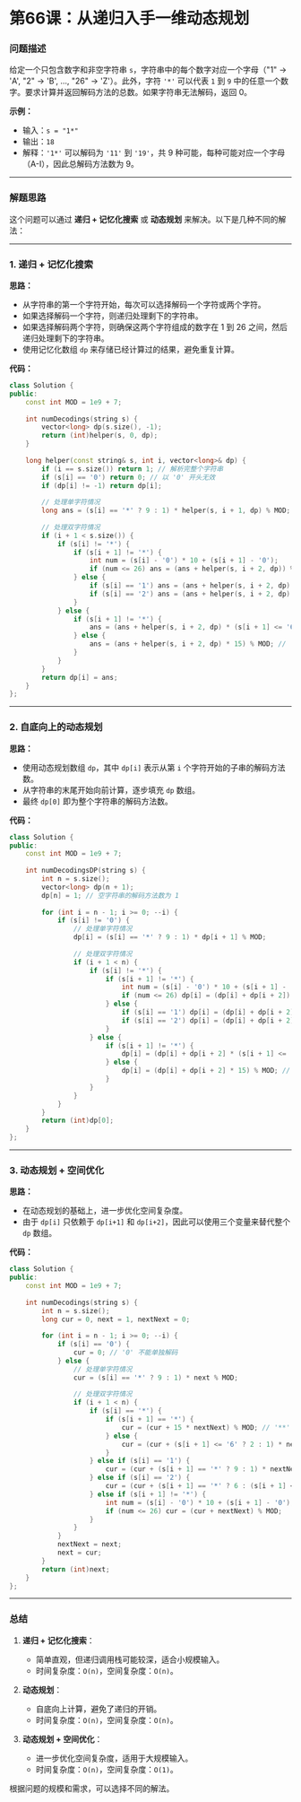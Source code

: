 # 第66课：从递归入手一维动态规划

### 问题描述

给定一个只包含数字和非空字符串 `s`，字符串中的每个数字对应一个字母（"1" -> 'A', "2" -> 'B', ..., "26" -> 'Z'）。此外，字符 `'*'` 可以代表 `1` 到 `9` 中的任意一个数字。要求计算并返回解码方法的总数。如果字符串无法解码，返回 0。

**示例：**
- 输入：`s = "1*"`
- 输出：`18`
- 解释：`'1*'` 可以解码为 `'11'` 到 `'19'`，共 9 种可能，每种可能对应一个字母（A-I），因此总解码方法数为 9。

---

### 解题思路

这个问题可以通过 **递归 + 记忆化搜索** 或 **动态规划** 来解决。以下是几种不同的解法：

---

### 1. 递归 + 记忆化搜索

**思路：**
- 从字符串的第一个字符开始，每次可以选择解码一个字符或两个字符。
- 如果选择解码一个字符，则递归处理剩下的字符串。
- 如果选择解码两个字符，则确保这两个字符组成的数字在 1 到 26 之间，然后递归处理剩下的字符串。
- 使用记忆化数组 `dp` 来存储已经计算过的结果，避免重复计算。

**代码：**
```cpp
class Solution {
public:
    const int MOD = 1e9 + 7;
    
    int numDecodings(string s) {
        vector<long> dp(s.size(), -1);
        return (int)helper(s, 0, dp);
    }
    
    long helper(const string& s, int i, vector<long>& dp) {
        if (i == s.size()) return 1; // 解析完整个字符串
        if (s[i] == '0') return 0; // 以 '0' 开头无效
        if (dp[i] != -1) return dp[i];
        
        // 处理单字符情况
        long ans = (s[i] == '*' ? 9 : 1) * helper(s, i + 1, dp) % MOD;
        
        // 处理双字符情况
        if (i + 1 < s.size()) {
            if (s[i] != '*') {
                if (s[i + 1] != '*') {
                    int num = (s[i] - '0') * 10 + (s[i + 1] - '0');
                    if (num <= 26) ans = (ans + helper(s, i + 2, dp)) % MOD;
                } else {
                    if (s[i] == '1') ans = (ans + helper(s, i + 2, dp) * 9) % MOD; // '1*' 可以表示 11-19
                    if (s[i] == '2') ans = (ans + helper(s, i + 2, dp) * 6) % MOD; // '2*' 可以表示 21-26
                }
            } else {
                if (s[i + 1] != '*') {
                    ans = (ans + helper(s, i + 2, dp) * (s[i + 1] <= '6' ? 2 : 1)) % MOD; // '*x' 可以表示 1x 或 2x
                } else {
                    ans = (ans + helper(s, i + 2, dp) * 15) % MOD; // '**' 可以表示 11-19 和 21-26
                }
            }
        }
        return dp[i] = ans;
    }
};
```

---

### 2. 自底向上的动态规划

**思路：**
- 使用动态规划数组 `dp`，其中 `dp[i]` 表示从第 `i` 个字符开始的子串的解码方法数。
- 从字符串的末尾开始向前计算，逐步填充 `dp` 数组。
- 最终 `dp[0]` 即为整个字符串的解码方法数。

**代码：**
```cpp
class Solution {
public:
    const int MOD = 1e9 + 7;
    
    int numDecodingsDP(string s) {
        int n = s.size();
        vector<long> dp(n + 1);
        dp[n] = 1; // 空字符串的解码方法数为 1
        
        for (int i = n - 1; i >= 0; --i) {
            if (s[i] != '0') {
                // 处理单字符情况
                dp[i] = (s[i] == '*' ? 9 : 1) * dp[i + 1] % MOD;
                
                // 处理双字符情况
                if (i + 1 < n) {
                    if (s[i] != '*') {
                        if (s[i + 1] != '*') {
                            int num = (s[i] - '0') * 10 + (s[i + 1] - '0');
                            if (num <= 26) dp[i] = (dp[i] + dp[i + 2]) % MOD;
                        } else {
                            if (s[i] == '1') dp[i] = (dp[i] + dp[i + 2] * 9) % MOD; // '1*' 可以表示 11-19
                            if (s[i] == '2') dp[i] = (dp[i] + dp[i + 2] * 6) % MOD; // '2*' 可以表示 21-26
                        }
                    } else {
                        if (s[i + 1] != '*') {
                            dp[i] = (dp[i] + dp[i + 2] * (s[i + 1] <= '6' ? 2 : 1)) % MOD; // '*x' 可以表示 1x 或 2x
                        } else {
                            dp[i] = (dp[i] + dp[i + 2] * 15) % MOD; // '**' 可以表示 11-19 和 21-26
                        }
                    }
                }
            }
        }
        return (int)dp[0];
    }
};
```

---

### 3. 动态规划 + 空间优化

**思路：**
- 在动态规划的基础上，进一步优化空间复杂度。
- 由于 `dp[i]` 只依赖于 `dp[i+1]` 和 `dp[i+2]`，因此可以使用三个变量来替代整个 `dp` 数组。

**代码：**
```cpp
class Solution {
public:
    const int MOD = 1e9 + 7;
    
    int numDecodings(string s) {
        int n = s.size();
        long cur = 0, next = 1, nextNext = 0;
        
        for (int i = n - 1; i >= 0; --i) {
            if (s[i] == '0') {
                cur = 0; // '0' 不能单独解码
            } else {
                // 处理单字符情况
                cur = (s[i] == '*' ? 9 : 1) * next % MOD;
                
                // 处理双字符情况
                if (i + 1 < n) {
                    if (s[i] == '*') {
                        if (s[i + 1] == '*') {
                            cur = (cur + 15 * nextNext) % MOD; // '**' 可以表示 11-19 和 21-26
                        } else {
                            cur = (cur + (s[i + 1] <= '6' ? 2 : 1) * nextNext) % MOD; // '*x' 可以表示 1x 或 2x
                        }
                    } else if (s[i] == '1') {
                        cur = (cur + (s[i + 1] == '*' ? 9 : 1) * nextNext) % MOD; // '1*' 可以表示 11-19
                    } else if (s[i] == '2') {
                        cur = (cur + (s[i + 1] == '*' ? 6 : (s[i + 1] <= '6' ? 1 : 0)) * nextNext) % MOD; // '2*' 可以表示 21-26
                    } else if (s[i + 1] != '*') {
                        int num = (s[i] - '0') * 10 + (s[i + 1] - '0');
                        if (num <= 26) cur = (cur + nextNext) % MOD;
                    }
                }
            }
            nextNext = next;
            next = cur;
        }
        return (int)next;
    }
};
```

---

### 总结

1. **递归 + 记忆化搜索**：
   - 简单直观，但递归调用栈可能较深，适合小规模输入。
   - 时间复杂度：`O(n)`，空间复杂度：`O(n)`。

2. **动态规划**：
   - 自底向上计算，避免了递归的开销。
   - 时间复杂度：`O(n)`，空间复杂度：`O(n)`。

3. **动态规划 + 空间优化**：
   - 进一步优化空间复杂度，适用于大规模输入。
   - 时间复杂度：`O(n)`，空间复杂度：`O(1)`。

根据问题的规模和需求，可以选择不同的解法。

